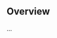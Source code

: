 <!-- Note: Please must use one of our issue templates to file an issue! 🛑 -->
<!-- 👉 https://github.com/JoshuaKGoldberg/eslint-preset-prettier/issues/new/choose 👈 -->
<!-- **Issues that should have been filed with a template will be closed without action, and we will ask you to use a template.** -->

<!-- This blank issue template is only for issues that don't fit any of the templates. -->

## Overview

...
